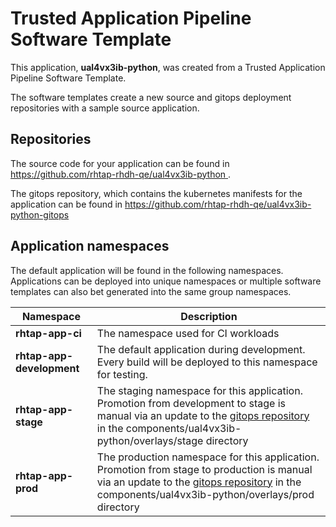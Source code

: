 # Trusted Application Pipeline Software Template

This application, **ual4vx3ib-python**, was created from a Trusted Application Pipeline Software Template.

The software templates create a new source and gitops deployment repositories with a sample source application. 

## Repositories

The source code for your application can be found in [https://github.com/rhtap-rhdh-qe/ual4vx3ib-python ](https://github.com/rhtap-rhdh-qe/ual4vx3ib-python ).
 
The gitops repository, which contains the kubernetes manifests for the application can be found in 
[https://github.com/rhtap-rhdh-qe/ual4vx3ib-python-gitops ](https://github.com/rhtap-rhdh-qe/ual4vx3ib-python-gitops ) 

## Application namespaces 

The default application will be found in the following namespaces. Applications can be deployed into unique namespaces or multiple software templates can also bet generated into the same group namespaces.  

|  Namespace   |  Description   |  
| -------- | -------- |
| **rhtap-app-ci** | The namespace used for CI workloads |
| **rhtap-app-development** | The default application during development. Every build will be deployed to this namespace for testing. |
| **rhtap-app-stage** | The staging namespace for this application. Promotion from development to stage is manual via an update to the [gitops repository](https://github.com/rhtap-rhdh-qe/ual4vx3ib-python-gitops ) in the components/ual4vx3ib-python/overlays/stage directory |
| **rhtap-app-prod** | The production namespace for this application. Promotion from stage to production is manual via an update to the [gitops repository](https://github.com/rhtap-rhdh-qe/ual4vx3ib-python-gitops ) in the components/ual4vx3ib-python/overlays/prod directory |
